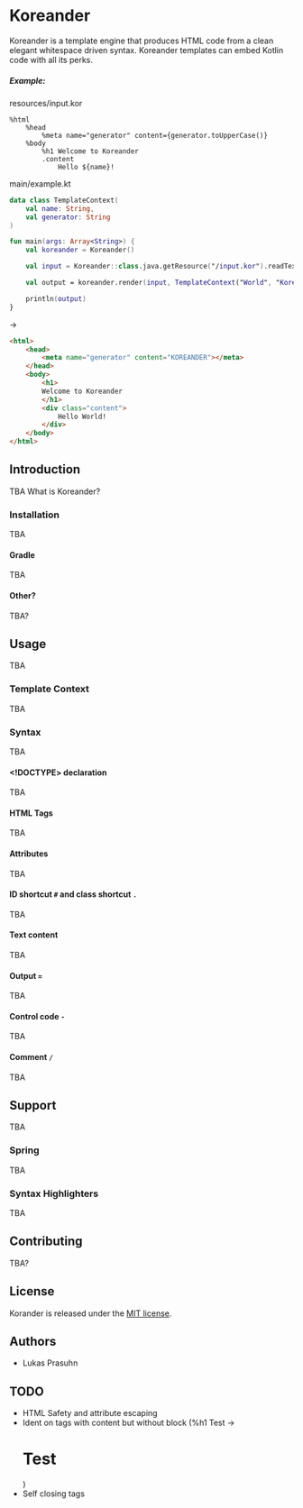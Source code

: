 # Koreander

Koreander is a template engine that produces HTML code from a clean elegant whitespace driven syntax.
Koreander templates can embed Kotlin code with all its perks.

##### Example:

resources/input.kor

```
%html
    %head
        %meta name="generator" content={generator.toUpperCase()}
    %body
        %h1 Welcome to Koreander
        .content
            Hello ${name}!
```

main/example.kt

```kotlin
data class TemplateContext(
    val name: String,
    val generator: String
)

fun main(args: Array<String>) {
    val koreander = Koreander()

    val input = Koreander::class.java.getResource("/input.kor").readText()

    val output = koreander.render(input, TemplateContext("World", "Koreander"))

    println(output)
}
```

->

```html
<html>
    <head>
        <meta name="generator" content="KOREANDER"></meta>
    </head>
    <body>
        <h1>
        Welcome to Koreander
        </h1>
        <div class="content">
            Hello World!
        </div>
    </body>
</html>
```

## Introduction

TBA What is Koreander?

### Installation

TBA

#### Gradle

TBA

#### Other?

TBA?

## Usage

TBA

### Template Context

TBA

### Syntax

TBA

#### <!DOCTYPE> declaration

TBA

#### HTML Tags

TBA

#### Attributes

TBA

#### ID shortcut `#` and class shortcut `.`

TBA

#### Text content

TBA

#### Output `=`

TBA

#### Control code `-`

TBA

#### Comment `/`

TBA

## Support

TBA

### Spring

TBA

### Syntax Highlighters

TBA

## Contributing

TBA?

## License

Korander is released under the [MIT license](http://www.opensource.org/licenses/MIT).

## Authors

- Lukas Prasuhn

## TODO

- HTML Safety and attribute escaping
- Ident on tags with content but without block (%h1 Test -> <h1>Test</h1>)
- Self closing tags

